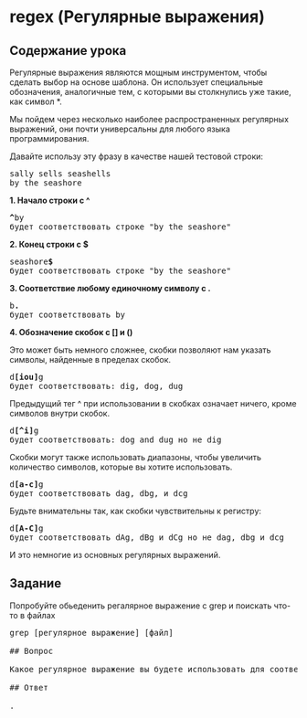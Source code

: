 # regex (Регулярные выражения)

## Содержание урока

Регулярные выражения являются мощным инструментом, чтобы сделать выбор на основе шаблона. Он использует специальные обозначения, аналогичные тем, с которыми вы столкнулись уже такие, как символ *.

Мы пойдем через несколько наиболее распространенных регулярных выражений, они почти универсальны для любого языка программирования.

Давайте использу эту фразу в качестве нашей тестовой строки:
<pre>
sally sells seashells 
by the seashore
</pre>

<b>1. Начало строки с ^</b>

<pre>
<b>^</b>by
будет соответствовать строке "by the seashore"
</pre>

<b>2. Конец строки с $</b>

<pre>
seashore<b>$</b>
будет соответствовать строке "by the seashore"
</pre>

<b>3. Соответствие любому единочному символу с .</b>

<pre>
b<b>.</b>
будет соответствовать by
</pre>

<b>4. Обозначение скобок с [] и ()</b>

Это может быть немного сложнее, скобки позволяют нам указать символы, найденные в пределах скобок.

<pre>
d<b>[iou]</b>g
будет соответствовать: dig, dog, dug
</pre>

Предыдущий тег ^ при использовании в скобках означает ничего, кроме символов внутри скобок.

<pre>
d<b>[^i]</b>g
будет соответствовать: dog and dug но не dig
</pre>

Скобки могут также использовать диапазоны, чтобы увеличить количество символов, которые вы хотите использовать. 

<pre>
d<b>[a-c]</b>g
будет соответствовать dag, dbg, и dcg
</pre>

Будьте внимательны так, как скобки чувствительны к регистру:

<pre>
d<b>[A-C]</b>g
будет соответствовать dAg, dBg и dCg но не dag, dbg и dcg
</pre>

И это немногие из основных регулярных выражений.

## Задание

Попробуйте обьеденить регалярное выражение с grep и поискать что-то в файлах

<pre>
grep [регулярное выражение] [файл]

## Вопрос

Какое регулярное выражение вы будете использовать для соответствия единичному символу?

## Ответ

.